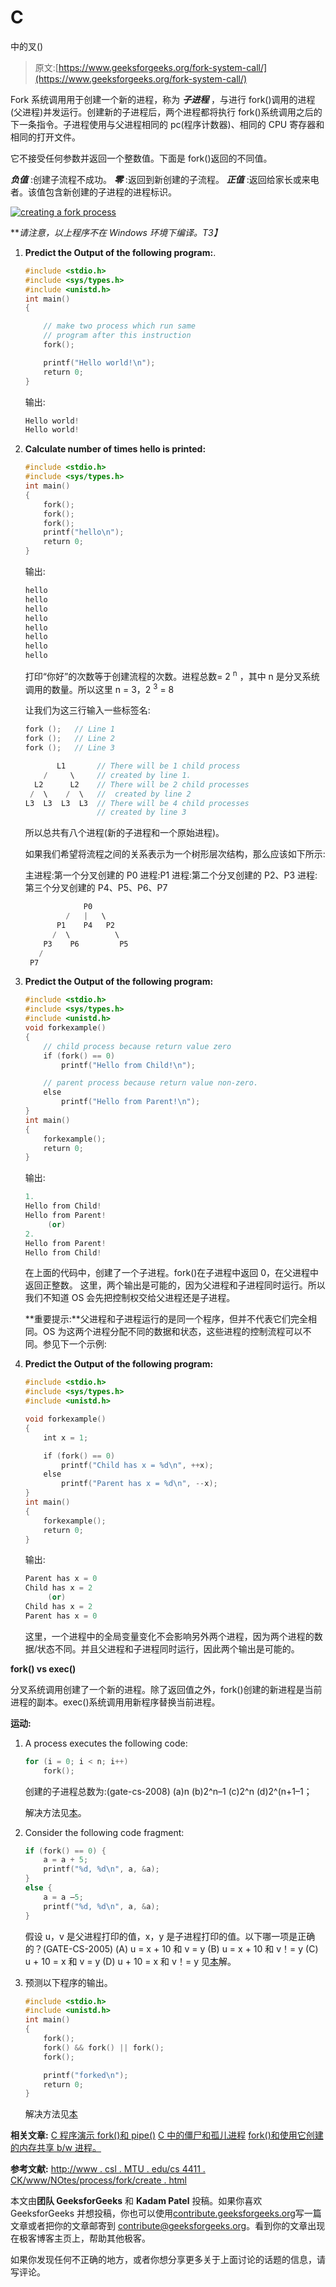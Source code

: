# C

中的叉()

> 原文:[https://www.geeksforgeeks.org/fork-system-call/](https://www.geeksforgeeks.org/fork-system-call/)

Fork 系统调用用于创建一个新的进程，称为 ***子进程*** ，与进行 fork()调用的进程(父进程)并发运行。创建新的子进程后，两个进程都将执行 fork()系统调用之后的下一条指令。子进程使用与父进程相同的 pc(程序计数器)、相同的 CPU 寄存器和相同的打开文件。

它不接受任何参数并返回一个整数值。下面是 fork()返回的不同值。

***负值*** :创建子流程不成功。
***零*** :返回到新创建的子流程。
***正值*** :返回给家长或来电者。该值包含新创建的子进程的进程标识。

[![creating a fork process](img/86f08fdb0098f91837c496d41e34d342.png)](https://media.geeksforgeeks.org/wp-content/cdn-uploads/Fork_in_C.jpg)

***请注意，以上程序不在 Windows 环境下编译。*T3】**

1.  **Predict the Output of the following program:**.

    ```cpp
    #include <stdio.h>
    #include <sys/types.h>
    #include <unistd.h>
    int main()
    {

        // make two process which run same
        // program after this instruction
        fork();

        printf("Hello world!\n");
        return 0;
    }
    ```

    输出:

    ```cpp
    Hello world!
    Hello world!

    ```

2.  **Calculate number of times hello is printed:**

    ```cpp
    #include <stdio.h>
    #include <sys/types.h>
    int main()
    {
        fork();
        fork();
        fork();
        printf("hello\n");
        return 0;
    }
    ```

    输出:

    ```cpp
    hello
    hello
    hello
    hello
    hello
    hello
    hello
    hello

    ```

    打印“你好”的次数等于创建流程的次数。进程总数= 2 <sup>n</sup> ，其中 n 是分叉系统调用的数量。所以这里 n = 3，2 <sup>3</sup> = 8

    让我们为这三行输入一些标签名:

    ```cpp
    fork ();   // Line 1
    fork ();   // Line 2
    fork ();   // Line 3

           L1       // There will be 1 child process 
        /     \     // created by line 1.
      L2      L2    // There will be 2 child processes
     /  \    /  \   //  created by line 2
    L3  L3  L3  L3  // There will be 4 child processes 
                    // created by line 3

    ```

    所以总共有八个进程(新的子进程和一个原始进程)。

    如果我们希望将流程之间的关系表示为一个树形层次结构，那么应该如下所示:

    主进程:第一个分叉创建的 P0
    进程:P1
    进程:第二个分叉创建的 P2、P3
    进程:第三个分叉创建的 P4、P5、P6、P7

    ```cpp
                 P0
             /   |   \
           P1    P4   P2
          /  \          \
        P3    P6         P5
       /
     P7

    ```

3.  **Predict the Output of the following program:**

    ```cpp
    #include <stdio.h>
    #include <sys/types.h>
    #include <unistd.h>
    void forkexample()
    {
        // child process because return value zero
        if (fork() == 0)
            printf("Hello from Child!\n");

        // parent process because return value non-zero.
        else
            printf("Hello from Parent!\n");
    }
    int main()
    {
        forkexample();
        return 0;
    }
    ```

    输出:

    ```cpp
    1.
    Hello from Child!
    Hello from Parent!
         (or)
    2.
    Hello from Parent!
    Hello from Child!

    ```

    在上面的代码中，创建了一个子进程。fork()在子进程中返回 0，在父进程中返回正整数。
    这里，两个输出是可能的，因为父进程和子进程同时运行。所以我们不知道 OS 会先把控制权交给父进程还是子进程。

    **重要提示:**父进程和子进程运行的是同一个程序，但并不代表它们完全相同。OS 为这两个进程分配不同的数据和状态，这些进程的控制流程可以不同。参见下一个示例:

4.  **Predict the Output of the following program:**

    ```cpp
    #include <stdio.h>
    #include <sys/types.h>
    #include <unistd.h>

    void forkexample()
    {
        int x = 1;

        if (fork() == 0)
            printf("Child has x = %d\n", ++x);
        else
            printf("Parent has x = %d\n", --x);
    }
    int main()
    {
        forkexample();
        return 0;
    }
    ```

    输出:

    ```cpp
    Parent has x = 0
    Child has x = 2
         (or)
    Child has x = 2
    Parent has x = 0

    ```

    这里，一个进程中的全局变量变化不会影响另外两个进程，因为两个进程的数据/状态不同。并且父进程和子进程同时运行，因此两个输出是可能的。

**fork() vs exec()**

分叉系统调用创建了一个新的进程。除了返回值之外，fork()创建的新进程是当前进程的副本。exec()系统调用用新程序替换当前进程。

**运动:**

1.  A process executes the following code:

    ```cpp
    for (i = 0; i < n; i++)
        fork();
    ```

    创建的子进程总数为:(gate-cs-2008)
    (a)n
    (b)2^n–1
    (c)2^n
    (d)2^(n+1–1；

    解决方法见[本](https://www.geeksforgeeks.org/gate-gate-cs-2008-question-66/)。

2.  Consider the following code fragment:

    ```cpp
    if (fork() == 0) {
        a = a + 5;
        printf("%d, %d\n", a, &a);
    }
    else {
        a = a –5;
        printf("%d, %d\n", a, &a);
    }
    ```

    假设 u，v 是父进程打印的值，x，y 是子进程打印的值。以下哪一项是正确的？(GATE-CS-2005)
    (A) u = x + 10 和 v = y
    (B) u = x + 10 和 v！= y
    (C) u + 10 = x 和 v = y
    (D) u + 10 = x 和 v！= y
    见[本](https://www.geeksforgeeks.org/gate-gate-cs-2005-question-72/)解。

3.  预测以下程序的输出。

    ```cpp
    #include <stdio.h>
    #include <unistd.h>
    int main()
    {
        fork();
        fork() && fork() || fork();
        fork();

        printf("forked\n");
        return 0;
    }
    ```

    解决方法见[本](https://www.geeksforgeeks.org/fork-and-binary-tree/)

**相关文章:**
[C 程序演示 fork()和 pipe()](https://www.geeksforgeeks.org/c-program-demonstrate-fork-and-pipe/)
[C 中的僵尸和孤儿进程](https://www.geeksforgeeks.org/zombie-and-orphan-processes-in-c/)
[fork()和使用它创建的内存共享 b/w 进程。](https://www.geeksforgeeks.org/fork-memory-shared-bw-processes-created-using/)

**参考文献:**
[http://www . csl . MTU . edu/cs 4411 . CK/www/NOtes/process/fork/create . html](http://www.csl.mtu.edu/cs4411.ck/www/NOTES/process/fork/create.html)

本文由**团队 GeeksforGeeks** 和 **Kadam Patel** 投稿。如果你喜欢 GeeksforGeeks 并想投稿，你也可以使用[contribute.geeksforgeeks.org](http://www.contribute.geeksforgeeks.org)写一篇文章或者把你的文章邮寄到 contribute@geeksforgeeks.org。看到你的文章出现在极客博客主页上，帮助其他极客。

如果你发现任何不正确的地方，或者你想分享更多关于上面讨论的话题的信息，请写评论。